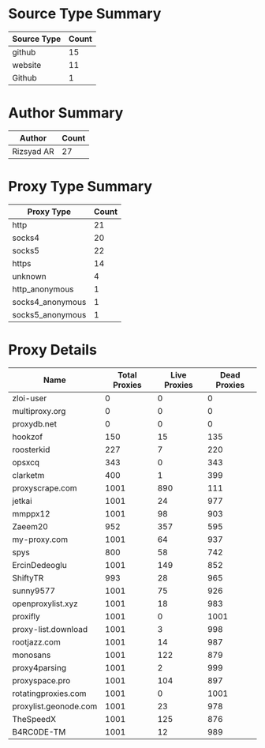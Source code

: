 # Source Type Summary

| Source Type | Count |
|-------------|-------|
| github | 15 |
| website | 11 |
| Github | 1 |


# Author Summary

| Author | Count |
|--------|-------|
| Rizsyad AR | 27 |


# Proxy Type Summary

| Proxy Type | Count |
|------------|-------|
| http | 21 |
| socks4 | 20 |
| socks5 | 22 |
| https | 14 |
| unknown | 4 |
| http_anonymous | 1 |
| socks4_anonymous | 1 |
| socks5_anonymous | 1 |


# Proxy Details

| Name | Total Proxies | Live Proxies | Dead Proxies |
|------|---------------|--------------|---------------|
| zloi-user | 0 | 0 | 0 |
| multiproxy.org | 0 | 0 | 0 |
| proxydb.net | 0 | 0 | 0 |
| hookzof | 150 | 15 | 135 |
| roosterkid | 227 | 7 | 220 |
| opsxcq | 343 | 0 | 343 |
| clarketm | 400 | 1 | 399 |
| proxyscrape.com | 1001 | 890 | 111 |
| jetkai | 1001 | 24 | 977 |
| mmppx12 | 1001 | 98 | 903 |
| Zaeem20 | 952 | 357 | 595 |
| my-proxy.com | 1001 | 64 | 937 |
| spys | 800 | 58 | 742 |
| ErcinDedeoglu | 1001 | 149 | 852 |
| ShiftyTR | 993 | 28 | 965 |
| sunny9577 | 1001 | 75 | 926 |
| openproxylist.xyz | 1001 | 18 | 983 |
| proxifly | 1001 | 0 | 1001 |
| proxy-list.download | 1001 | 3 | 998 |
| rootjazz.com | 1001 | 14 | 987 |
| monosans | 1001 | 122 | 879 |
| proxy4parsing | 1001 | 2 | 999 |
| proxyspace.pro | 1001 | 104 | 897 |
| rotatingproxies.com | 1001 | 0 | 1001 |
| proxylist.geonode.com | 1001 | 23 | 978 |
| TheSpeedX | 1001 | 125 | 876 |
| B4RC0DE-TM | 1001 | 12 | 989 |
